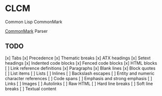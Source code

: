 # CLCM

Common Lisp CommonMark

[CommonMark](https://commonmark.org/) Parser

## TODO

[x] Tabs
[x] Precedence
[x] Thematic breaks
[x] ATX headings
[x] Setext headings
[x] Indented code blocks
[x] Fenced code blocks
[x] HTML blocks
[ ] Link reference definitions
[x] Paragraphs
[x] Blank lines
[x] Block quotes
[ ] List items
[ ] Lists
[ ] Inlines
[ ] Backslash escapes
[ ] Entity and numeric character references
[ ] Code spans
[ ] Emphasis and strong emphasis
[ ] Links
[ ] Images
[ ] Autolinks
[ ] Raw HTML
[ ] Hard line breaks
[ ] Soft line breaks
[ ] Textual content